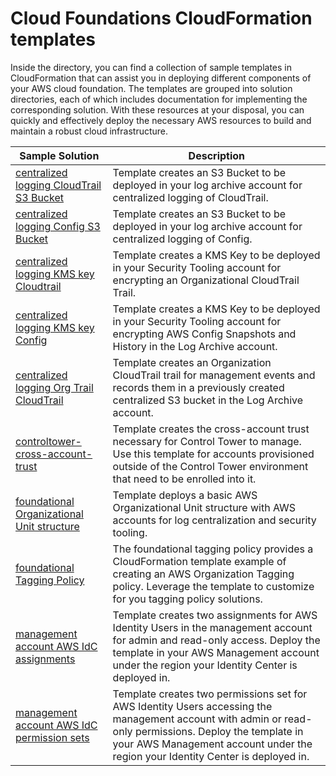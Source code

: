 # Cloud Foundations CloudFormation templates

Inside the directory, you can find a collection of sample templates in CloudFormation that can assist you in deploying different components of your AWS cloud foundation. The templates are grouped into solution directories, each of which includes documentation for implementing the corresponding solution. With these resources at your disposal, you can quickly and effectively deploy the necessary AWS resources to build and maintain a robust cloud infrastructure.

| Sample Solution | Description |
| --------------- | ----------- |
| [centralized logging CloudTrail S3 Bucket](./centralized-logging-cloudtrail-s3-bucket/) | Template creates an S3 Bucket to be deployed in your log archive account for centralized logging of CloudTrail. |
| [centralized logging Config S3 Bucket](./centralized-logging-config-s3-bucket/)  | Template creates an S3 Bucket to be deployed in your log archive account for centralized logging of Config. |
| [centralized logging KMS key Cloudtrail](./centralized-logging-kms-key-cloudtrail/) | Template creates a KMS Key to be deployed in your Security Tooling account for encrypting an Organizational CloudTrail Trail. |
| [centralized logging KMS key Config](./centralized-logging-kms-key-config/) | Template creates a KMS Key to be deployed in your Security Tooling account for encrypting AWS Config Snapshots and History in the Log Archive account. |
| [centralized logging Org Trail CloudTrail](./centralized-logging-org-trail-cloudtrail/) | Template creates an Organization CloudTrail trail for management events and records them in a previously created centralized S3 bucket in the Log Archive account. |
| [controltower-cross-account-trust](./controltower-cross-account-trust) | Template creates the cross-account trust necessary for Control Tower to manage. Use this template for accounts provisioned outside of the Control Tower environment that need to be enrolled into it. |
| [foundational Organizational Unit structure](./foundational-organizational-unit-structure/) | Template deploys a basic AWS Organizational Unit structure with AWS accounts for log centralization and security tooling. |
| [foundational Tagging Policy](./foundational-tagging-policy/) | The foundational tagging policy provides a CloudFormation template example of creating an AWS Organization Tagging policy. Leverage the template to customize for you tagging policy solutions. |
| [management account AWS IdC assignments](./management-account-aws-idc-assignments/) |  Template creates two assignments for AWS Identity Users in the management account for admin and read-only access. Deploy the template in your AWS Management account under the region your Identity Center is deployed in. |
| [management account AWS IdC permission sets](./management-account-aws-idc-permission-sets/) | Template creates two permissions set for AWS Identity Users accessing the management account with admin or read-only permissions. Deploy the template in your AWS Management account under the region your Identity Center is deployed in. |
